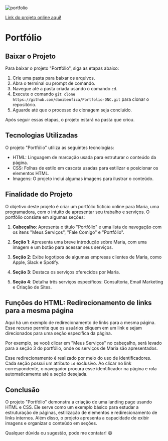 ![portfolio](https://github.com/danibenfica/Portfolio-DNC/assets/103818625/30f3fd55-e41c-4ecf-9fc1-8f188035730a)

[Link do projeto online aqui!](https://portfolio-dnc-six.vercel.app/)


# Portfólio 


## Baixar o Projeto

Para baixar o projeto "Portfólio", siga as etapas abaixo:

1. Crie uma pasta para baixar os arquivos.
2. Abra o terminal ou prompt de comando.
3. Navegue até a pasta criada usando o comando `cd`.
4. Execute o comando `git clone https://github.com/danibenfica/Portfolio-DNC.git` para clonar o repositório.
5. Aguarde até que o processo de clonagem seja concluído.

Após seguir essas etapas, o projeto estará na pasta que criou.

## Tecnologias Utilizadas

O projeto "Portfólio" utiliza as seguintes tecnologias:

- HTML: Linguagem de marcação usada para estruturar o conteúdo da página.
- CSS: Folhas de estilo em cascata usadas para estilizar e posicionar os elementos HTML.
- Imagens: O projeto inclui algumas imagens para ilustrar o conteúdo.

## Finalidade do Projeto

O objetivo deste projeto é criar um portfólio fictício online para Maria, uma programadora, com o intuito de apresentar seu trabalho e serviços. O portfólio consiste em algumas seções:

1. **Cabeçalho**: Apresenta o título "Portfólio" e uma lista de navegação com os itens "Meus Serviços", "Fale Comigo" e "Portfólio".

2. **Seção 1**: Apresenta uma breve introdução sobre Maria, com uma imagem e um botão para acessar seus serviços.

3. **Seção 2**: Exibe logotipos de algumas empresas clientes de Maria, como Apple, Slack e Spotify.

4. **Seção 3**: Destaca os serviços oferecidos por Maria.

5. **Seção 4**: Detalha três serviços específicos: Consultoria, Email Marketing e Criação de Sites.

## Funções do HTML: Redirecionamento de links para a mesma página

Aqui há um exemplo de redirecionamento de links para a mesma página. Esse recurso permite que os usuários cliquem em um link e sejam direcionados para uma seção específica da página.

Por exemplo, se você clicar em "Meus Serviços" no cabeçalho, será levado para a seção 3 do portfólio, onde os serviços de Maria são apresentados.

Esse redirecionamento é realizado por meio do uso de identificadores. Cada seção possui um atributo `id` exclusivo. Ao clicar no link correspondente, o navegador procura esse identificador na página e rola automaticamente até a seção desejada.

## Conclusão

O projeto "Portfólio" demonstra a criação de uma landing page usando HTML e CSS. Ele serve como um exemplo básico para estudar a estruturação de páginas, estilização de elementos e redirecionamento de links internos. Além disso, o projeto apresenta a capacidade de exibir imagens e organizar o conteúdo em seções.

Qualquer dúvida ou sugestão, pode me contatar! :smile: